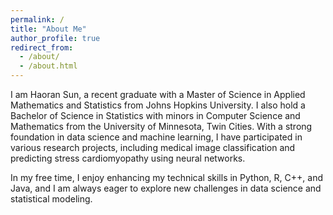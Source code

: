 ```yaml
---
permalink: /
title: "About Me"
author_profile: true
redirect_from: 
  - /about/
  - /about.html
---
```


I am Haoran Sun, a recent graduate with a Master of Science in Applied Mathematics and Statistics from Johns Hopkins University. I also hold a Bachelor of Science in Statistics with minors in Computer Science and Mathematics from the University of Minnesota, Twin Cities. With a strong foundation in data science and machine learning, I have participated in various research projects, including medical image classification and predicting stress cardiomyopathy using neural networks.

In my free time, I enjoy enhancing my technical skills in Python, R, C++, and Java, and I am always eager to explore new challenges in data science and statistical modeling.


